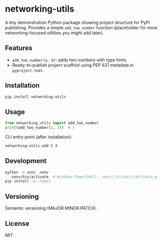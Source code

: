 # networking-utils

A tiny demonstration Python package showing project structure for PyPI publishing. Provides a simple `add_two_number` function (placeholder for more networking-focused utilities you might add later).

## Features
- `add_two_number(a, b)`: adds two numbers with type hints.
- Ready-to-publish project scaffold using PEP 621 metadata in `pyproject.toml`.

## Installation
```bash
pip install networking-utils
```

## Usage
```python
from networking_utils import add_two_number
print(add_two_number(2, 3))  # 5
```

CLI entry point (after installation):
```bash
networking-utils-add 2 3
```

## Development
```bash
python -m venv .venv
. .venv/bin/activate  # Windows PowerShell: .venv\\Scripts\\Activate.ps1
pip install -e .[dev]
```

## Versioning
Semantic versioning (MAJOR.MINOR.PATCH).

## License
MIT
